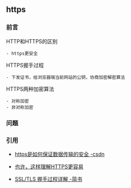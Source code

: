 ## https

### 前言

HTTP和HTTPS的区别

    - https更安全

HTTPS握手过程

    - 下发证书，给浏览器端当前网站的公钥，协商加密解密算法

HTTPS两种加密算法

    - 对称加密
    - 非对称加密

### 问题


### 引用

- [https是如何保证数据传输的安全 -csdn](https://blog.csdn.net/jasonjwl/article/details/50985271)

- [也许，这样理解HTTPS更容易](https://showme.codes/2017-02-20/understand-https/)

- [SSL/TLS 握手过程详解 -简书](https://www.jianshu.com/p/7158568e4867)
